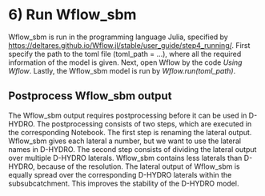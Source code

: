 # 6) Run Wflow_sbm

Wflow_sbm is run in the programming language Julia, specified by https://deltares.github.io/Wflow.jl/stable/user_guide/step4_running/. First specify the path to the toml file (toml_path = ...), where all the required information of the model is given. Next, open Wflow by the code <I>Using Wflow</I>. Lastly, the Wflow_sbm model is run by <I>Wflow.run(toml_path)</I>.

## Postprocess Wflow_sbm output
The Wflow_sbm output requires postprocessing before it can be used in D-HYDRO. The postprocessing consists of two steps, which are executed in the corresponding Notebook. The first step is renaming the lateral output. Wflow_sbm gives each lateral a number, but we want to use the lateral names in D-HYDRO. The second step consists of dividing the lateral output over multiple D-HYDRO laterals. Wflow_sbm contains less laterals than D-HYDRO, because of the resolution. The lateral output of Wflow_sbm is equally spread over the corresponding D-HYDRO laterals within the subsubcatchment. This improves the stability of the D-HYDRO model. 
